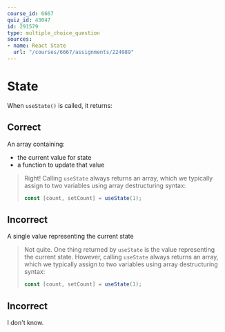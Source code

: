 ```yaml
---
course_id: 6667
quiz_id: 43047
id: 291579
type: multiple_choice_question
sources:
- name: React State
  url: "/courses/6667/assignments/224989"
---
```


# State

When `useState()` is called, it returns:

## Correct

An array containing:

- the current value for state
- a function to update that value

> Right! Calling `useState` always returns an array, which we typically assign to
> two variables using array destructuring syntax:
> 
> ```javascript
> const [count, setCount] = useState(1);
> ```

## Incorrect

A single value representing the current state

> Not quite. One thing returned by `useState` is the value representing the
> current state. However, calling `useState` always returns an array, which we
> typically assign to two variables using array destructuring syntax:
> 
> ```javascript
> const [count, setCount] = useState(1);
> ```

## Incorrect

I don't know.
